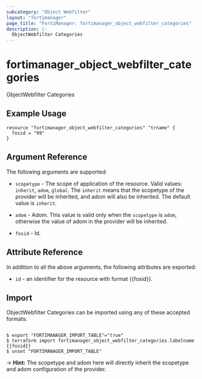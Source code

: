```yaml
---
subcategory: "Object Webfilter"
layout: "fortimanager"
page_title: "FortiManager: fortimanager_object_webfilter_categories"
description: |-
  ObjectWebfilter Categories
---
```


# fortimanager_object_webfilter_categories
ObjectWebfilter Categories

## Example Usage

```hcl
resource "fortimanager_object_webfilter_categories" "trname" {
  fosid = "99"
}
```

## Argument Reference


The following arguments are supported:

* `scopetype` - The scope of application of the resource. Valid values: `inherit`, `adom`, `global`. The `inherit` means that the scopetype of the provider will be inherited, and adom will also be inherited. The default value is `inherit`.
* `adom` - Adom. This value is valid only when the `scopetype` is `adom`, otherwise the value of adom in the provider will be inherited.

* `fosid` - Id.


## Attribute Reference

In addition to all the above arguments, the following attributes are exported:
* `id` - an identifier for the resource with format {{fosid}}.

## Import

ObjectWebfilter Categories can be imported using any of these accepted formats:
```

$ export "FORTIMANAGER_IMPORT_TABLE"="true"
$ terraform import fortimanager_object_webfilter_categories.labelname {{fosid}}
$ unset "FORTIMANAGER_IMPORT_TABLE"
```
-> **Hint:** The scopetype and adom here will directly inherit the scopetype and adom configuration of the provider.

